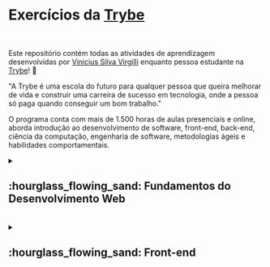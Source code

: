 # Exercícios da [Trybe](https://www.betrybe.com/)
<br>

Este repositório contém todas as atividades de aprendizagem desenvolvidas por [Vinicius Silva Virgilli](https://www.linkedin.com/in/vinicius-silva-virgilli/) enquanto pessoa estudante na [Trybe](https://www.betrybe.com/)! :rocket:

"A Trybe é uma escola do futuro para qualquer pessoa que queira melhorar de vida e construir uma carreira de sucesso em tecnologia, onde a pessoa só paga quando conseguir um bom trabalho."

O programa conta com mais de 1.500 horas de aulas presenciais e online, aborda introdução ao desenvolvimento de software, front-end, back-end, ciência da computação, engenharia de software, metodologias ágeis e habilidades comportamentais.


<details>
  <summary><h2>:hourglass_flowing_sand: Fundamentos do Desenvolvimento Web</h2></summary>

  <details>
    <summary><a href="https://github.com/vinicius-virgilli/trybe-exercicios/tree/main/1%20-%20Fundamentos/1%20-%20Unix%2C%20Shell%20e%20Git">Seção 1</a>: Introdução - Unix & Shell</summary>

  - [X] 1.1 - Unix e shell
  - [X] 1.2 - Git e Github, entendendo comandos
  - [X] 1.3 - Git e Github
  </details>

  <details>
    <summary><a href="https://github.com/vinicius-virgilli/trybe-exercicios/tree/main/1%20-%20Fundamentos/2%20-%20Introdu%C3%A7%C3%A3o%20%C3%A0%20HTML%20%26%20CSS">Seção 2</a>: Introdução à HTML & CSS</summary>

  - [x] 2.1 - HTML & CSS - Estruturas de página
  - [x] 2.2 - HTML & CSS - Primeiros passos em CSS
  - [X] 2.3 - HTML & CSS - Seletores e posicionamento
  - [X] 2.4 - HTML Semântico
  - [X] 2.5 - Projeto - Lessons Learned
  </details>

  <details>
    <summary><a href="https://github.com/vinicius-virgilli/trybe-exercicios/tree/main/1%20-%20Fundamentos/3%20-%20Introdu%C3%A7%C3%A3o%20%C3%A0%20JavaScript">Seção 3</a>: Introdução à JavaScript</summary>

  - [X] 3.1 - Primeiros passos
  - [X] 3.2 - Array e loop For
  - [X] 3.3 - Lógica de Programação e Algoritmos
  - [X] 3.4 - Objetos e funções
  - [X] 3.5 - ES6 - let, const, arrow functions e template literals
  - [X] 3.6 - Projeto - Playground Functions
  </details>

  <details>
    <summary><a href="https://github.com/vinicius-virgilli/trybe-exercicios/tree/main/1%20-%20Fundamentos/4%20-%20JavaScript:%20DOM%2C%20Eventos%20e%20Web%20Storage">Seção 4</a>: JavaScript: DOM, Eventos e Web Storage</summary>

  - [X] 4.1 - JDOM e seletores
  - [X] 4.2 - Trabalhando com elementos
  - [X] 4.3 - Eventos
  - [X] 4.4 - Web Storage
  - [X] 4.6 - Projeto - Arte com Pixels
  - [x] 4.7 - Projetos Bônus
  </details>

  <details>
    <summary><a href="https://github.com/vinicius-virgilli/trybe-exercicios/tree/main/1%20-%20Fundamentos/5%20-%20HTML%20e%20CSS:%20Forms%2C%20Flexbox%20e%20Responsivo">Seção 5</a>: HTML e CSS: Forms, Flexbox e Responsivo</summary>

  - [X] 5.1 - HTML & CSS - Forms
  - [X] 5.2 - Bibliotecas JavaScript e Frameworks CSS
  - [x] 5.3 - CSS Flexbox - Parte 1
  - [X] 5.4 - CSS Flexbox - Parte 2
  - [X] 5.5 - CSS Responsivo - Mobile First
  - [X] 5.6 - Projeto - Trybewarts
  </details>

  <details>
    <summary><a href="https://github.com/vinicius-virgilli/trybe-exercicios/tree/main/1%20-%20Fundamentos/6%20-%20Introdu%C3%A7%C3%A3o%20%C3%A0%20JavaScript%20ES6%20e%20Testes%20Unit%C3%A1rios">Seção 6</a>: Introdução à JavaScript ES6 e Testes Unitários</summary>

  - [X] 6.1 - Fluxo de exceções e manipulação de objetos
  - [X] 6.2 - Primeiros passos em Jest
  - [X] 6.3 - Matchers e cobertura de código
  - [X] 6.4 - Projeto - JavaScript Testes Unitários
  </details>

  <details>
    <summary><a href="https://github.com/vinicius-virgilli/trybe-exercicios/tree/main/1%20-%20Fundamentos/7%20-%20Higher%20Order%20Functions%20do%20JavaScript%20ES6">Seção 7</a>: Higher Order Functions do JavaScript ES6</summary>

  - [ ] 7.1 - Introdução a Higher Order Functions
  - [ ] 7.2 - Higher Order Functions - sort e map
  - [ ] 7.3 - Higher Order Functions - filter e reduce
  - [ ] 7.4 - JavaScript ES6 - spread operator, rest parameters e object destructuring
  - [ ] 7.5 - JavaScript ES6 - Array destructuring, Default destructuring, Object property shorthand, e default parameters
  - [ ] 7.6 - Projeto - Zoo functions
  </details>
</details>
<br>

<details>
  <summary><h2>:hourglass_flowing_sand: Front-end</h2></summary>

  <details>
    <summary><a href="https://github.com/vinicius-virgilli/trybe-exercicios/tree/main/1%20-%20Fundamentos/6%20-%20Introdu%C3%A7%C3%A3o%20%C3%A0%20JavaScript%20ES6%20e%20Testes%20Unit%C3%A1rios">Seção 1</a>: Introdução ao Frontend e JavaScript assíncrono</summary>

  - [ ] 1.1 - Ambiente de desenvolvimento
  - [ ] 1.2 - JavaScript Assíncrono - Promises e fetch
  - [ ] 1.3 - Prática - Casa de câmbio
  - [ ] 1.4 - Async, await e testes assíncronos
  - [ ] 1.5 - Projeto - Carrinho de compras
  </details>

  <details>
    <summary><a href="https://github.com/vinicius-virgilli/trybe-exercicios/tree/main/1%20-%20Fundamentos/6%20-%20Introdu%C3%A7%C3%A3o%20%C3%A0%20JavaScript%20ES6%20e%20Testes%20Unit%C3%A1rios">Seção 2</a>: Introdução ao React</summary>

  - [ ] 2.1 - 'Hello, world!' no React!
  - [ ] 2.2 - Componentes React
  - [ ] 2.3 - Projeto - Solar System
  </details>

  <details>
    <summary><a href="https://github.com/vinicius-virgilli/trybe-exercicios/tree/main/1%20-%20Fundamentos/6%20-%20Introdu%C3%A7%C3%A3o%20%C3%A0%20JavaScript%20ES6%20e%20Testes%20Unit%C3%A1rios">Seção 3</a>: Componentes com Estado, Eventos e Formulários com React</summary>

  - [ ] 3.1 - Componentes com estado e eventos
  - [ ] 3.2 - Formulários no React
  - [ ] 3.3 - Projeto - Tryunfo
  </details>

  <details>
    <summary><a href="https://github.com/vinicius-virgilli/trybe-exercicios/tree/main/1%20-%20Fundamentos/6%20-%20Introdu%C3%A7%C3%A3o%20%C3%A0%20JavaScript%20ES6%20e%20Testes%20Unit%C3%A1rios">Seção 4</a>: Ciclo de Vida de Componentes e React Router</summary>

  - [ ] 4.1 - Ciclo de vida de componentes
  - [ ] 4.2 - React Router
  - [ ] 4.3 - Projeto - TrybeTunes
  </details>

  <details>
    <summary><a href="https://github.com/vinicius-virgilli/trybe-exercicios/tree/main/1%20-%20Fundamentos/6%20-%20Introdu%C3%A7%C3%A3o%20%C3%A0%20JavaScript%20ES6%20e%20Testes%20Unit%C3%A1rios">Seção 5</a>: Metodologias Ágeis</summary>

  - [ ] 5.1 - Metodologias Ágeis
  - [ ] 5.2 - Projeto - Front-end Online Store
  </details>

  <details>
    <summary><a href="https://github.com/vinicius-virgilli/trybe-exercicios/tree/main/1%20-%20Fundamentos/6%20-%20Introdu%C3%A7%C3%A3o%20%C3%A0%20JavaScript%20ES6%20e%20Testes%20Unit%C3%A1rios">Seção 6</a>: Testes automatizados com React Testing Library</summary>

  - [ ] 6.1 - Primeiros passos
  - [ ] 6.2 - RTL - Mocks e Inputs
  - [ ] 6.3 - RTL - Testando React Router
  - [ ] 6.4 - Projeto - Testes em React
  </details>

  <details>
    <summary><a href="https://github.com/vinicius-virgilli/trybe-exercicios/tree/main/1%20-%20Fundamentos/6%20-%20Introdu%C3%A7%C3%A3o%20%C3%A0%20JavaScript%20ES6%20e%20Testes%20Unit%C3%A1rios">Seção 7</a>: Gerenciamento de estado com Redux</summary>

  - [ ] 7.1 - Introdução ao Redux - O estado global da aplicação
  - [ ] 7.2 - Usando o Redux no React
  - [ ] 7.3 - Usando o Redux no React - Prática
  - [ ] 7.4 - Usando o Redux no React - Actions Assíncronas
  - [ ] 7.5 - Testes em React-Redux
  - [ ] 7.6 - Projeto - Trybe Wallet
  </details>

  <details>
    <summary><a href="https://github.com/vinicius-virgilli/trybe-exercicios/tree/main/1%20-%20Fundamentos/6%20-%20Introdu%C3%A7%C3%A3o%20%C3%A0%20JavaScript%20ES6%20e%20Testes%20Unit%C3%A1rios">Seção 8</a>: Projeto Jogo de Trivia</summary>

  - [ ] 8.1 - Projeto - Jogo de Trivia
  </details>

  <details>
    <summary><a href="https://github.com/vinicius-virgilli/trybe-exercicios/tree/main/1%20-%20Fundamentos/6%20-%20Introdu%C3%A7%C3%A3o%20%C3%A0%20JavaScript%20ES6%20e%20Testes%20Unit%C3%A1rios">Seção 9</a>: Context API e React Hooks</summary>

  - [ ] 9.1 - React Hooks - useState e useEffect
  - [ ] 9.2 - Context API
  - [ ] 9.3 - Custom Hooks
  - [ ] 9.4 - Projeto - StarWars Datatable com Context API e Hooks
  </details>

  <details>
    <summary><a href="https://github.com/vinicius-virgilli/trybe-exercicios/tree/main/1%20-%20Fundamentos/6%20-%20Introdu%C3%A7%C3%A3o%20%C3%A0%20JavaScript%20ES6%20e%20Testes%20Unit%C3%A1rios">Seção 10</a>: Projeto App de Receitas</summary>

  - [ ] 10.1 - Projeto App de Receitas
  </details>
</details>


